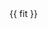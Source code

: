 <AvatarA />
<div class="fitBox">
  <div class="item" v-for="fit in fits" :key="fit">
    <span class="text">{{ fit }}</span>
    <coco-avatar
      round
      src="https://tianyuhao.cn/images/coco-ui/giraffe.jpg"
      :fit="fit"
    />
  </div>
</div>
<AvatarB />

<script setup>
  import AvatarA from './avatarA.md'
  import AvatarB from './avatarB.md'
  const fits = ['fill', 'contain', 'cover', 'none', 'scale-down']
</script>
